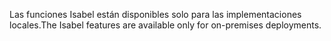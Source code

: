 <span data-ttu-id="3ab79-101">Las funciones Isabel están disponibles solo para las implementaciones locales.</span><span class="sxs-lookup"><span data-stu-id="3ab79-101">The Isabel features are available only for on-premises deployments.</span></span>